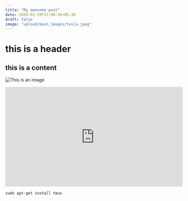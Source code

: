```yaml
---
title: "My awesome post"
date: 2019-01-29T17:09:16+05:30
draft: false
image: "upload/main_images/tesla.jpeg"
---
```



# this is a header

## this is a content 

![This is an image](/upload/boat.jpg) 

<iframe width="560" height="315" src="https://www.youtube.com/embed/c7vpcqA6SEQ" frameborder="0" allow="accelerometer; autoplay; encrypted-media; gyroscope; picture-in-picture" allowfullscreen></iframe>

``` 
sudo apt-get install tmux
```